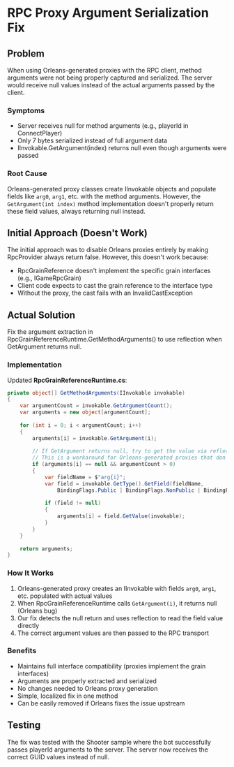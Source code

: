 # RPC Proxy Argument Serialization Fix

## Problem

When using Orleans-generated proxies with the RPC client, method arguments were not being properly captured and serialized. The server would receive null values instead of the actual arguments passed by the client.

### Symptoms
- Server receives null for method arguments (e.g., playerId in ConnectPlayer)
- Only 7 bytes serialized instead of full argument data
- IInvokable.GetArgument(index) returns null even though arguments were passed

### Root Cause
Orleans-generated proxy classes create IInvokable objects and populate fields like `arg0`, `arg1`, etc. with the method arguments. However, the `GetArgument(int index)` method implementation doesn't properly return these field values, always returning null instead.

## Initial Approach (Doesn't Work)

The initial approach was to disable Orleans proxies entirely by making RpcProvider always return false. However, this doesn't work because:
- RpcGrainReference doesn't implement the specific grain interfaces (e.g., IGameRpcGrain)
- Client code expects to cast the grain reference to the interface type
- Without the proxy, the cast fails with an InvalidCastException

## Actual Solution

Fix the argument extraction in RpcGrainReferenceRuntime.GetMethodArguments() to use reflection when GetArgument returns null.

### Implementation

Updated **RpcGrainReferenceRuntime.cs**:
```csharp
private object[] GetMethodArguments(IInvokable invokable)
{
    var argumentCount = invokable.GetArgumentCount();
    var arguments = new object[argumentCount];
    
    for (int i = 0; i < argumentCount; i++)
    {
        arguments[i] = invokable.GetArgument(i);
        
        // If GetArgument returns null, try to get the value via reflection
        // This is a workaround for Orleans-generated proxies that don't properly implement GetArgument
        if (arguments[i] == null && argumentCount > 0)
        {
            var fieldName = $"arg{i}";
            var field = invokable.GetType().GetField(fieldName, 
                BindingFlags.Public | BindingFlags.NonPublic | BindingFlags.Instance);
            
            if (field != null)
            {
                arguments[i] = field.GetValue(invokable);
            }
        }
    }
    
    return arguments;
}
```

### How It Works

1. Orleans-generated proxy creates an IInvokable with fields `arg0`, `arg1`, etc. populated with actual values
2. When RpcGrainReferenceRuntime calls `GetArgument(i)`, it returns null (Orleans bug)
3. Our fix detects the null return and uses reflection to read the field value directly
4. The correct argument values are then passed to the RPC transport

### Benefits

- Maintains full interface compatibility (proxies implement the grain interfaces)
- Arguments are properly extracted and serialized
- No changes needed to Orleans proxy generation
- Simple, localized fix in one method
- Can be easily removed if Orleans fixes the issue upstream

## Testing

The fix was tested with the Shooter sample where the bot successfully passes playerId arguments to the server. The server now receives the correct GUID values instead of null.